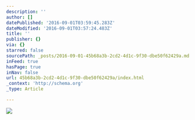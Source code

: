 ```yaml
---
description: ''
author: []
datePublished: '2016-09-01T03:59:45.283Z'
dateModified: '2016-09-01T03:57:24.483Z'
title: ''
publisher: {}
via: {}
starred: false
sourcePath: _posts/2016-09-01-45b68a3b-2cd2-4d1c-9f30-dbe50f62429a.md
inFeed: true
hasPage: true
inNav: false
url: 45b68a3b-2cd2-4d1c-9f30-dbe50f62429a/index.html
_context: 'http://schema.org'
_type: Article

---
```

![](https://the-grid-user-content.s3-us-west-2.amazonaws.com/b25c3a94-53fb-4480-8bfb-c9d39a1f15a3.jpg)